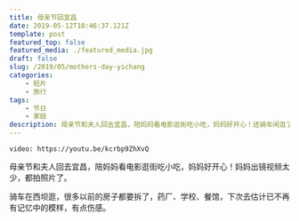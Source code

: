 ```yaml
---
title: 母亲节回宜昌
date: 2019-05-12T10:46:37.121Z
template: post
featured_top: false
featured_media: ./featured_media.jpg
draft: false
slug: /2019/05/mothers-day-yichang
categories: 
    - 短片
    - 旅行
tags:
    - 节日
    - 家庭
description: 母亲节和夫人回去宜昌，陪妈妈看电影逛街吃小吃，妈妈好开心！还骑车闲逛了西坝。
---
```


<!-- endExcerpt -->

`video: https://youtu.be/kcrbp9ZhXvQ`

母亲节和夫人回去宜昌，陪妈妈看电影逛街吃小吃，妈妈好开心！妈妈出镜视频太少，都拍照片了。

骑车在西坝逛，很多以前的房子都要拆了，药厂、学校、餐馆，下次去估计已不再有记忆中的模样，有点伤感。
